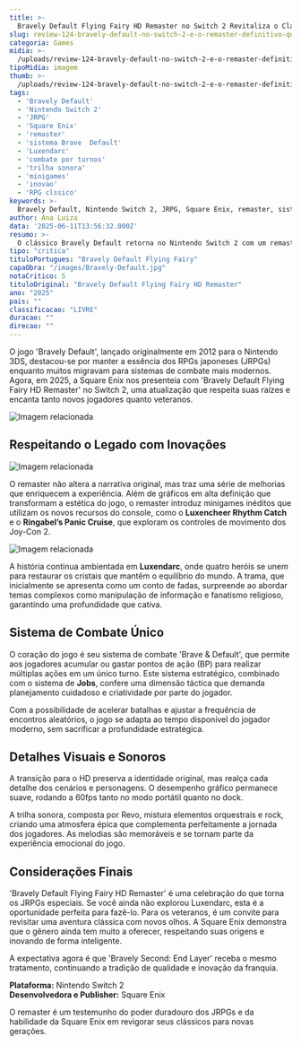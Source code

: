 ```yaml
---
title: >-
  Bravely Default Flying Fairy HD Remaster no Switch 2 Revitaliza o Clássico dos JRPGs
slug: review-124-bravely-default-no-switch-2-e-o-remaster-definitivo-que-honra-o-legado-dos-jrpgs-classicos
categoria: Games
midia: >-
  /uploads/review-124-bravely-default-no-switch-2-e-o-remaster-definitivo-que-honra-o-legado-dos-jrpgs-classicos-thumb.jpg
tipoMidia: imagem
thumb: >-
  /uploads/review-124-bravely-default-no-switch-2-e-o-remaster-definitivo-que-honra-o-legado-dos-jrpgs-classicos-thumb.jpg
tags:
  - 'Bravely Default'
  - 'Nintendo Switch 2'
  - 'JRPG'
  - 'Square Enix'
  - 'remaster'
  - 'sistema Brave  Default'
  - 'Luxendarc'
  - 'combate por turnos'
  - 'trilha sonora'
  - 'minigames'
  - 'inovao'
  - 'RPG clssico'
keywords: >-
  Bravely Default, Nintendo Switch 2, JRPG, Square Enix, remaster, sistema Brave & Default, Luxendarc, combate por turnos, trilha sonora, minigames, inovação, RPG clássico
author: Ana Luiza
data: '2025-06-11T13:56:32.000Z'
resumo: >-
  O clássico Bravely Default retorna no Nintendo Switch 2 com um remaster que aprimora visuais e adiciona novos conteúdos, mantendo a essência que cativou fãs de JRPGs. Descubra como a Square Enix modernizou um título amado sem perder o charme original.
tipo: "critica"
tituloPortugues: "Bravely Default Flying Fairy"
capaObra: "/images/Bravely-Default.jpg"
notaCritico: 5
tituloOriginal: "Bravely Default Flying Fairy HD Remaster"
ano: "2025"
pais: ""
classificacao: "LIVRE"
duracao: ""
direcao: ""
---
```


O jogo 'Bravely Default', lançado originalmente em 2012 para o Nintendo 3DS, destacou-se por manter a essência dos RPGs japoneses (JRPGs) enquanto muitos migravam para sistemas de combate mais modernos. Agora, em 2025, a Square Enix nos presenteia com 'Bravely Default Flying Fairy HD Remaster' no Switch 2, uma atualização que respeita suas raízes e encanta tanto novos jogadores quanto veteranos.

![Imagem relacionada](/uploads/review-124-bravely-default-no-switch-2-e-o-remaster-definitivo-que-honra-o-legado-dos-jrpgs-classicos-0.jpg)

## Respeitando o Legado com Inovações

![Imagem relacionada](/uploads/review-124-bravely-default-no-switch-2-e-o-remaster-definitivo-que-honra-o-legado-dos-jrpgs-classicos-1.png)

O remaster não altera a narrativa original, mas traz uma série de melhorias que enriquecem a experiência. Além de gráficos em alta definição que transformam a estética do jogo, o remaster introduz minigames inéditos que utilizam os novos recursos do console, como o **Luxencheer Rhythm Catch** e o **Ringabel’s Panic Cruise**, que exploram os controles de movimento dos Joy-Con 2.

![Imagem relacionada](/uploads/review-124-bravely-default-no-switch-2-e-o-remaster-definitivo-que-honra-o-legado-dos-jrpgs-classicos-2.jpg)

A história continua ambientada em **Luxendarc**, onde quatro heróis se unem para restaurar os cristais que mantêm o equilíbrio do mundo. A trama, que inicialmente se apresenta como um conto de fadas, surpreende ao abordar temas complexos como manipulação de informação e fanatismo religioso, garantindo uma profundidade que cativa.

## Sistema de Combate Único

O coração do jogo é seu sistema de combate 'Brave & Default', que permite aos jogadores acumular ou gastar pontos de ação (BP) para realizar múltiplas ações em um único turno. Este sistema estratégico, combinado com o sistema de **Jobs**, confere uma dimensão táctica que demanda planejamento cuidadoso e criatividade por parte do jogador.

Com a possibilidade de acelerar batalhas e ajustar a frequência de encontros aleatórios, o jogo se adapta ao tempo disponível do jogador moderno, sem sacrificar a profundidade estratégica.

## Detalhes Visuais e Sonoros

A transição para o HD preserva a identidade original, mas realça cada detalhe dos cenários e personagens. O desempenho gráfico permanece suave, rodando a 60fps tanto no modo portátil quanto no dock.

A trilha sonora, composta por Revo, mistura elementos orquestrais e rock, criando uma atmosfera épica que complementa perfeitamente a jornada dos jogadores. As melodias são memoráveis e se tornam parte da experiência emocional do jogo.

## Considerações Finais

'Bravely Default Flying Fairy HD Remaster' é uma celebração do que torna os JRPGs especiais. Se você ainda não explorou Luxendarc, esta é a oportunidade perfeita para fazê-lo. Para os veteranos, é um convite para revisitar uma aventura clássica com novos olhos. A Square Enix demonstra que o gênero ainda tem muito a oferecer, respeitando suas origens e inovando de forma inteligente.

A expectativa agora é que 'Bravely Second: End Layer' receba o mesmo tratamento, continuando a tradição de qualidade e inovação da franquia.

**Plataforma:** Nintendo Switch 2  
**Desenvolvedora e Publisher:** Square Enix  

O remaster é um testemunho do poder duradouro dos JRPGs e da habilidade da Square Enix em revigorar seus clássicos para novas gerações.